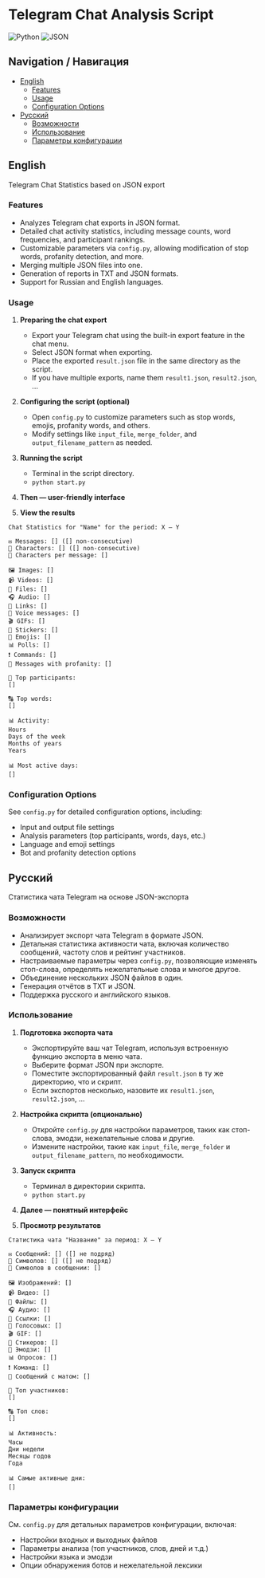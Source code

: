 # Telegram Chat Analysis Script

![Python](https://img.shields.io/badge/Python-3.x-blue.svg)
![JSON](https://img.shields.io/badge/JSON-Compatible-orange.svg)

## Navigation / Навигация

- [English](#english)
  - [Features](#features)
  - [Usage](#usage)
  - [Configuration Options](#configuration-options)
- [Русский](#русский)
  - [Возможности](#возможности)
  - [Использование](#использование)
  - [Параметры конфигурации](#параметры-конфигурации)

## English

Telegram Chat Statistics based on JSON export

### Features

- Analyzes Telegram chat exports in JSON format.
- Detailed chat activity statistics, including message counts, word frequencies, and participant rankings.
- Customizable parameters via `config.py`, allowing modification of stop words, profanity detection, and more.
- Merging multiple JSON files into one.
- Generation of reports in TXT and JSON formats.
- Support for Russian and English languages.

### Usage

1. **Preparing the chat export**
   - Export your Telegram chat using the built-in export feature in the chat menu.
   - Select JSON format when exporting.
   - Place the exported `result.json` file in the same directory as the script.
   - If you have multiple exports, name them `result1.json`, `result2.json`, ...

2. **Configuring the script (optional)**
   - Open `config.py` to customize parameters such as stop words, emojis, profanity words, and others.
   - Modify settings like `input_file`, `merge_folder`, and `output_filename_pattern` as needed.

3. **Running the script**
   - Terminal in the script directory.
   - `python start.py`

4. **Then — user-friendly interface**

5. **View the results**
```
Chat Statistics for "Name" for the period: X – Y

✉️ Messages: [] ([] non-consecutive)
🔣 Characters: [] ([] non-consecutive)
💬 Characters per message: []

🖼 Images: []
📹 Videos: []
📑 Files: []
🎧 Audio: []
🔗 Links: []
🎵 Voice messages: []
🎬 GIFs: []
💌 Stickers: []
🥵 Emojis: []
📊 Polls: []
❗ Commands: []
💢 Messages with profanity: []

👥 Top participants:
[]

🔠 Top words:
[]

📊 Activity:
Hours
Days of the week
Months of years
Years

📊 Most active days:
[]
```

### Configuration Options

See `config.py` for detailed configuration options, including:
- Input and output file settings
- Analysis parameters (top participants, words, days, etc.)
- Language and emoji settings
- Bot and profanity detection options

## Русский

Статистика чата Telegram на основе JSON-экспорта

### Возможности

- Анализирует экспорт чата Telegram в формате JSON.
- Детальная статистика активности чата, включая количество сообщений, частоту слов и рейтинг участников.
- Настраиваемые параметры через `config.py`, позволяющие изменять стоп-слова, определять нежелательные слова и многое другое.
- Объединение нескольких JSON файлов в один.
- Генерация отчётов в TXT и JSON.
- Поддержка русского и английского языков.

### Использование

1. **Подготовка экспорта чата**
   - Экспортируйте ваш чат Telegram, используя встроенную функцию экспорта в меню чата.
   - Выберите формат JSON при экспорте.
   - Поместите экспортированный файл `result.json` в ту же директорию, что и скрипт.
   - Если экспортов несколько, назовите их `result1.json`, `result2.json`, …

2. **Настройка скрипта (опционально)**
   - Откройте `config.py` для настройки параметров, таких как стоп-слова, эмодзи, нежелательные слова и другие.
   - Измените настройки, такие как `input_file`, `merge_folder` и `output_filename_pattern`, по необходимости.

3. **Запуск скрипта**
   - Терминал в директории скрипта.
   - `python start.py`

4. **Далее — понятный интерфейс**

5. **Просмотр результатов**
```
Статистика чата "Название" за период: X – Y

✉️ Сообщений: [] ([] не подряд)
🔣 Символов: [] ([] не подряд)
💬 Символов в сообщении: []

🖼 Изображений: []
📹 Видео: []
📑 Файлы: []
🎧 Аудио: []
🔗 Ссылки: []
🎵 Голосовых: []
🎬 GIF: []
💌 Стикеров: []
🥵 Эмодзи: []
📊 Опросов: []
❗ Команд: []
💢 Сообщений с матом: []

👥 Топ участников:
[]

🔠 Топ слов:
[]

📊 Активность:
Часы
Дни недели
Месяцы годов
Года

📊 Самые активные дни:
[]
```

### Параметры конфигурации

См. `config.py` для детальных параметров конфигурации, включая:
- Настройки входных и выходных файлов
- Параметры анализа (топ участников, слов, дней и т.д.)
- Настройки языка и эмодзи
- Опции обнаружения ботов и нежелательной лексики
